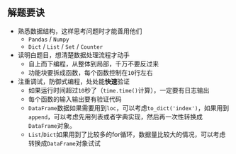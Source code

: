 ## 解题要诀
- 熟悉数据结构，这样思考问题时才能善用他们
	- `Pandas` / `Numpy`
	- `Dict` / `List` / `Set` / `Counter`
- 读明白题目，想清楚数据处理流程才动手
	- 自上而下编程，从整体到局部，千万不要反过来
	- 功能块要拆成函数，每个函数控制在`10`行左右
- 注重调试，防御式编程，处处能**快速**验证
	- 如果运行时间超过`10`秒了（`time.time()`计算），一定要有日志输出
	- 每个函数的输入输出要有验证代码
	- `DataFrame`数据如果需要用到`loc`，可以考虑`to_dict('index')`，如果用到`append`，可以考虑先用列表或者字典实现，然后再一次性转换成`DataFrame`对象。
	- `List`/`Dict`如果用到了比较多的for循环，数据量比较大的情况，可以考虑转换成`DataFrame`对象试试